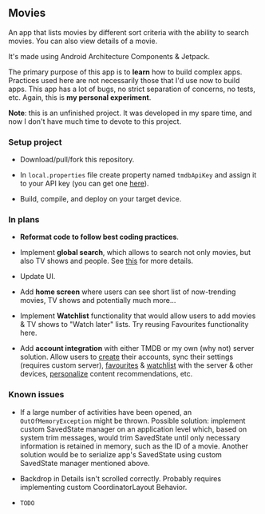 ## Movies

An app that lists movies by different sort criteria with the ability
to search movies. You can also view details of a movie.

It's made using Android Architecture Components & Jetpack.

The primary purpose of this app is to **learn** how to build complex apps.
Practices used here are not necessarily those that I'd use now to build apps.
This app has a lot of bugs, no strict separation of concerns, no tests, etc.
Again, this is **my personal experiment**.

**Note**: this is an unfinished project. It was developed in my 
spare time, and now I don't have much time to devote to this project.

### Setup project

 - Download/pull/fork this repository.
 
 - In `local.properties` file create property named 
   `tmdbApiKey` and assign it to your API key 
   (you can get one [here](https://www.themoviedb.org/settings/api)).
   
 - Build, compile, and deploy on your target device.

### In plans

 - **Reformat code to follow best coding practices**.

 - Implement **global search**, which allows to search not only movies, but also
   TV shows and people. See [this](https://developers.themoviedb.org/3/search/multi-search)
   for more details.
   
 - Update UI.

 - Add **home screen** where users can see short list of now-trending
   movies, TV shows and potentially much more...
   
 - Implement **Watchlist** functionality that would allow users to add movies & TV shows
   to "Watch later" lists. Try reusing Favourites functionality here.
   
 - Add **account integration** with either TMDB or my own (why not) server solution.
   Allow users to [create](https://developers.themoviedb.org/3/authentication/how-do-i-generate-a-session-id)
   their accounts, sync their settings (requires custom server), 
   [favourites](https://developers.themoviedb.org/3/account/mark-as-favorite)
   & [watchlist](https://developers.themoviedb.org/3/account/add-to-watchlist)
   with the server & other devices, 
   [personalize](https://developers.themoviedb.org/4/account/get-account-movie-recommendations) 
   content recommendations, etc.

### Known issues

 - If a large number of activities have been opened, an `OutOfMemoryException` 
   might be thrown. Possible solution: implement custom SavedState manager on
   an application level which, based on system trim messages, would trim SavedState
   until only necessary information is retained in memory, such as the ID of
   a movie. Another solution would be to serialize app's SavedState using custom
   SavedState manager mentioned above.
   
 - Backdrop in Details isn't scrolled correctly. Probably requires implementing
   custom CoordinatorLayout Behavior.
   
 - `TODO`
